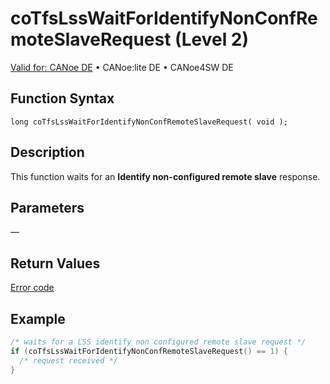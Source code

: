 # coTfsLssWaitForIdentifyNonConfRemoteSlaveRequest (Level 2)

[Valid for: CANoe DE](../../../../Shared/FeatureAvailability.md) • CANoe:lite DE • CANoe4SW DE

## Function Syntax

```plaintext
long coTfsLssWaitForIdentifyNonConfRemoteSlaveRequest( void );
```

## Description

This function waits for an **Identify non-configured remote slave** response.

## Parameters

—

## Return Values

[Error code](../CAPLfunctionsCANopenNLTFSErrorCodes.md)

## Example

```c
/* waits for a LSS identify non configured remote slave request */
if (coTfsLssWaitForIdentifyNonConfRemoteSlaveRequest() == 1) {
  /* request received */
}
```
